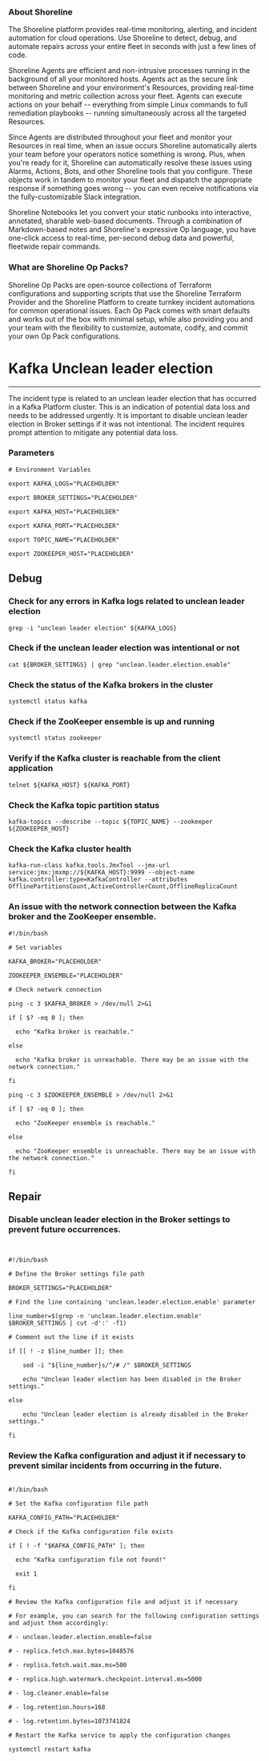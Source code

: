 
### About Shoreline
The Shoreline platform provides real-time monitoring, alerting, and incident automation for cloud operations. Use Shoreline to detect, debug, and automate repairs across your entire fleet in seconds with just a few lines of code.

Shoreline Agents are efficient and non-intrusive processes running in the background of all your monitored hosts. Agents act as the secure link between Shoreline and your environment's Resources, providing real-time monitoring and metric collection across your fleet. Agents can execute actions on your behalf -- everything from simple Linux commands to full remediation playbooks -- running simultaneously across all the targeted Resources.

Since Agents are distributed throughout your fleet and monitor your Resources in real time, when an issue occurs Shoreline automatically alerts your team before your operators notice something is wrong. Plus, when you're ready for it, Shoreline can automatically resolve these issues using Alarms, Actions, Bots, and other Shoreline tools that you configure. These objects work in tandem to monitor your fleet and dispatch the appropriate response if something goes wrong -- you can even receive notifications via the fully-customizable Slack integration.

Shoreline Notebooks let you convert your static runbooks into interactive, annotated, sharable web-based documents. Through a combination of Markdown-based notes and Shoreline's expressive Op language, you have one-click access to real-time, per-second debug data and powerful, fleetwide repair commands.

### What are Shoreline Op Packs?
Shoreline Op Packs are open-source collections of Terraform configurations and supporting scripts that use the Shoreline Terraform Provider and the Shoreline Platform to create turnkey incident automations for common operational issues. Each Op Pack comes with smart defaults and works out of the box with minimal setup, while also providing you and your team with the flexibility to customize, automate, codify, and commit your own Op Pack configurations.

# Kafka Unclean leader election
---

The incident type is related to an unclean leader election that has occurred in a Kafka Platform cluster. This is an indication of potential data loss and needs to be addressed urgently. It is important to disable unclean leader election in Broker settings if it was not intentional. The incident requires prompt attention to mitigate any potential data loss.

### Parameters
```shell
# Environment Variables

export KAFKA_LOGS="PLACEHOLDER"

export BROKER_SETTINGS="PLACEHOLDER"

export KAFKA_HOST="PLACEHOLDER"

export KAFKA_PORT="PLACEHOLDER"

export TOPIC_NAME="PLACEHOLDER"

export ZOOKEEPER_HOST="PLACEHOLDER"

```

## Debug

### Check for any errors in Kafka logs related to unclean leader election
```shell
grep -i "unclean leader election" ${KAFKA_LOGS}
```

### Check if the unclean leader election was intentional or not
```shell
cat ${BROKER_SETTINGS} | grep "unclean.leader.election.enable"
```

### Check the status of the Kafka brokers in the cluster
```shell
systemctl status kafka
```

### Check if the ZooKeeper ensemble is up and running
```shell
systemctl status zookeeper
```

### Verify if the Kafka cluster is reachable from the client application
```shell
telnet ${KAFKA_HOST} ${KAFKA_PORT}
```

### Check the Kafka topic partition status
```shell
kafka-topics --describe --topic ${TOPIC_NAME} --zookeeper ${ZOOKEEPER_HOST}
```

### Check the Kafka cluster health
```shell
kafka-run-class kafka.tools.JmxTool --jmx-url service:jmx:jmxmp://${KAFKA_HOST}:9999 --object-name kafka.controller:type=KafkaController --attributes OfflinePartitionsCount,ActiveControllerCount,OfflineReplicaCount
```

### An issue with the network connection between the Kafka broker and the ZooKeeper ensemble.
```shell
#!/bin/bash

# Set variables

KAFKA_BROKER="PLACEHOLDER"

ZOOKEEPER_ENSEMBLE="PLACEHOLDER"

# Check network connection

ping -c 3 $KAFKA_BROKER > /dev/null 2>&1

if [ $? -eq 0 ]; then

  echo "Kafka broker is reachable."

else

  echo "Kafka broker is unreachable. There may be an issue with the network connection."

fi

ping -c 3 $ZOOKEEPER_ENSEMBLE > /dev/null 2>&1

if [ $? -eq 0 ]; then

  echo "ZooKeeper ensemble is reachable."

else

  echo "ZooKeeper ensemble is unreachable. There may be an issue with the network connection."

fi

```

## Repair

### Disable unclean leader election in the Broker settings to prevent future occurrences.
```shell


#!/bin/bash

# Define the Broker settings file path

BROKER_SETTINGS="PLACEHOLDER"

# Find the line containing 'unclean.leader.election.enable' parameter

line_number=$(grep -n 'unclean.leader.election.enable' $BROKER_SETTINGS | cut -d':' -f1)

# Comment out the line if it exists

if [[ ! -z $line_number ]]; then

    sed -i "${line_number}s/^/# /" $BROKER_SETTINGS

    echo "Unclean leader election has been disabled in the Broker settings."

else

    echo "Unclean leader election is already disabled in the Broker settings."

fi

```

### Review the Kafka configuration and adjust it if necessary to prevent similar incidents from occurring in the future.
```shell

#!/bin/bash

# Set the Kafka configuration file path

KAFKA_CONFIG_PATH="PLACEHOLDER"

# Check if the Kafka configuration file exists

if [ ! -f "$KAFKA_CONFIG_PATH" ]; then

  echo "Kafka configuration file not found!"

  exit 1

fi

# Review the Kafka configuration file and adjust it if necessary

# For example, you can search for the following configuration settings and adjust them accordingly:

# - unclean.leader.election.enable=false

# - replica.fetch.max.bytes=1048576

# - replica.fetch.wait.max.ms=500

# - replica.high.watermark.checkpoint.interval.ms=5000

# - log.cleaner.enable=false

# - log.retention.hours=168

# - log.retention.bytes=1073741824

# Restart the Kafka service to apply the configuration changes

systemctl restart kafka

```